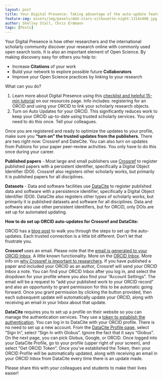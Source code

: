 ```yaml
---
layout: post
title: Your Digital Presence: Taking advantage of the auto-update feature for your ORCID 
feature-img: assets/img/pexels/AGU-stars-silhouette-night-1314x400.jpg
author: Shelley Stall, Chris Erdmann
tags: [Posts]
---
```


Your Digital Presence is how other researchers and the international scholarly community discover your research online with commonly used open search tools. It is also an important element of Open Science. By making discovery easy for others you help to:

- Increase **Citations** of your work  
- Build your network to explore possible future **Collaborators**  
- Improve your Open Science practices by linking to your research  

What can you do?

1. Learn more about Digital Presence using this [checklist and helpful 15-min tutorial](https://data.agu.org/resources/digital-presence) on our resources page.  Info includes: registering for an ORCID and using your ORCID to link your scholarly research objects.  
2. Turn on Auto Updates for your ORCID. This significantly reduces work to keep your ORCID up-to-date using trusted scholarly services. You only need to do this once. Tell your colleagues. 

Once you are registered and ready to optimize the updates to your profile, make sure you **“turn on” the trusted updates from the publishers**.  There are two right now: Crossref and DateCite. You can also turn on updates from Publons for your paper peer-review activities.  You only have to do this once during your career. 

**Published papers** - Most large and small publishers use [Crossref](https://www.crossref.org) to register published papers with a persistent identifier, specifically a Digital Object Identifier (DOI). Crossref also registers other scholarly works, but primarily it is published papers for all disciplines. 

**Datasets** - Data and software facilities use [DataCite](https://datacite.org) to register published data and software with a persistence identifier, specifically a Digital Object Identifier (DOI). DataCite also registers other types of scholarly works, but primarily it is published datasets and software for all disciplines. Data and software also use other persistent identifiers, but for ORCID, only DOIs are set up for automated updating. 

**How to do set up ORCID auto-updates for Crossref and DataCite:**  

ORCID has a [blog post](https://support.orcid.org/hc/en-us/articles/360006896394-Auto-updates-time-saving-and-trust-building) to walk you through the steps to set up the auto-updates. Each trusted connection is a little bit different. Don’t let that frustrate you.  

**Crossref** uses an email. Please note that the [email is generated to your ORCID Inbox](https://support.orcid.org/hc/en-us/articles/360006971293-Auto-updates-in-third-party-systems-Crossref). A little known functionality. More on the [ORCID Inbox](https://support.orcid.org/hc/en-us/articles/360006972953). More info on [why Crossref is important to researchers](https://www.crossref.org/community/researchers/). If you have published a paper and included your ORCID as an author, Crossref will send your ORCID Inbox a note. You can find your ORCID Inbox after you log in, and select the dropdown for your profile where you also find your “Account Settings”. The email will be a request to “add your published work to your ORCID record” and also an opportunity to grant permission for this to be automatic going forward. Once you grant permission by clicking the button provided, then each subsequent update will automatically update your ORCID, along with receiving an email in your Inbox about that update. 

**DataCite** requires you to set up a profile on their website so you can manage the authentication services.  They use a [token to establish the authentication](https://support.orcid.org/hc/en-us/articles/360006894594-Auto-updates-in-third-party-systems-DataCite).  You can log in to DataCite with your ORCID profile. There is no need to set up a new account. From the [DataCite Profile page](https://profiles.datacite.org), select “Sign In”, select “Sign In with Globus”. Ignore the fact that it says “Globus”.  On the next page, you can pick Globus, Google, or ORCID. Once logged into your DataCite Profile, go to your profile (upper right of your screen), and select “Get ORCID Token”. Once you’ve established the Token, then your ORCID Profile will be automatically updated, along with receiving an email in your ORCID Inbox from DataCite every time there is an update made. 

Please share this with your colleagues and students to make their lives easier! 
